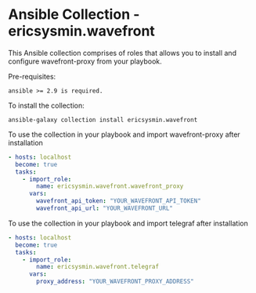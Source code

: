 # Ansible Collection - ericsysmin.wavefront

This Ansible collection comprises of roles that allows you to install and configure wavefront-proxy from your playbook.

Pre-requisites:

```shell
ansible >= 2.9 is required.
```

To install the collection:

```shell
ansible-galaxy collection install ericsysmin.wavefront
```

To use the collection in your playbook and import wavefront-proxy after installation

```yaml
- hosts: localhost
  become: true
  tasks:
    - import_role:
        name: ericsysmin.wavefront.wavefront_proxy
      vars:
        wavefront_api_token: "YOUR_WAVEFRONT_API_TOKEN"
        wavefront_api_url: "YOUR_WAVEFRONT_URL"
```

To use the collection in your playbook and import telegraf after installation

```yaml
- hosts: localhost
  become: true
  tasks:
    - import_role:
        name: ericsysmin.wavefront.telegraf
      vars:
        proxy_address: "YOUR_WAVEFRONT_PROXY_ADDRESS"
```
